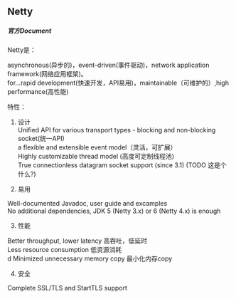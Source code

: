 ## Netty

##### 官方Document
Netty是：

asynchronous(异步的)，event-driven(事件驱动)，network application framework(网络应用框架)。 <br>
for...rapid development(快速开发，API易用)，maintainable（可维护的）,high performance(高性能) <br>

特性：

1. 设计 <br>
Unified API for various transport types - blocking and non-blocking socket(统一API)　<br>
a flexible and extensible event model（灵活，可扩展） <br>
Highly customizable thread model (高度可定制线程池) <br>
True connectionless datagram socket support (since 3.1) (TODO 这是个什么?)

2. 易用 <br>

Well-documented Javadoc, user guide and excamples  <br>
No additional dependencies, JDK 5 (Netty 3.x) or 6 (Netty 4.x) is enough

3. 性能 <br>

Better throughput, lower latency 高吞吐，低延时 <br>
Less resource consumption 低资源消耗 <br>d
Minimized unnecessary memory copy 最小化内存copy <br>

4. 安全 <br>

Complete SSL/TLS and StartTLS support

